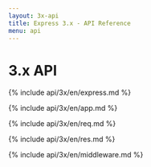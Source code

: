 ```yaml
---
layout: 3x-api
title: Express 3.x - API Reference
menu: api
---
```

<div id="api-doc" markdown="1">

  <h1>3.x API</h1>

  <a id='express' class='h2'></a>
  {% include api/3x/en/express.md %}

  <a id='application' class='h2'></a>
  {% include api/3x/en/app.md %}

  <a id='request' class='h2'></a>
  {% include api/3x/en/req.md %}

  <a id='response' class='h2'></a>
  {% include api/3x/en/res.md %}

  <a id='middleware' class='h2'></a>
  {% include api/3x/en/middleware.md %}

</div>
